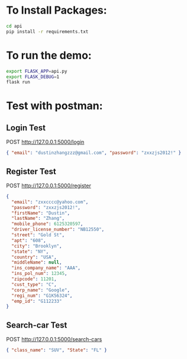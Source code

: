 # To Install Packages:

```bash
cd api
pip install -r requirements.txt
```

# To run the demo:

```bash
export FLASK_APP=api.py
export FLASK_DEBUG=1
flask run
```

# Test with postman:

## Login Test

POST http://127.0.0.1:5000/login

```json
{ "email": "dustinzhangzzz@gmail.com", "password": "zxxzjs2012!" }
```

## Register Test

POST http://127.0.0.1:5000/register

```json
{
  "email": "zxxcccc@yahoo.com",
  "password": "zxxzjs2012!",
  "firstName": "Dustin",
  "lastName": "Zhang",
  "mobile_phone": 6125320597,
  "driver_license_number": "NB12550",
  "street": "Gold St",
  "apt": "608",
  "city": "Brooklyn",
  "state": "NY",
  "country": "USA",
  "middleName": null,
  "ins_company_name": "AAA",
  "ins_pol_num": 12345,
  "zipcode": 11201,
  "cust_type": "C",
  "corp_name": "Google",
  "regi_num": "G1K56324",
  "emp_id": "G112233"
}
```

## Search-car Test

POST http://127.0.0.1:5000/search-cars

```json
{ "class_name": "SUV", "State": "FL" }
```
